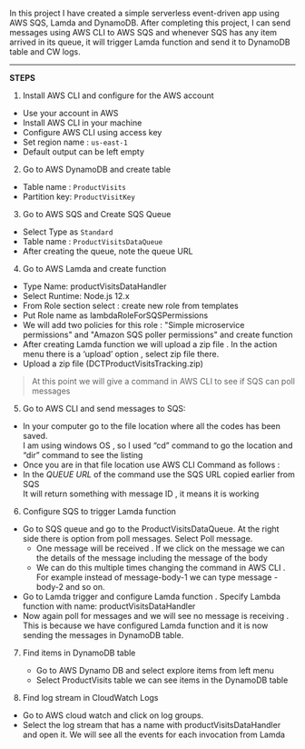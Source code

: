 In this project I have created a simple serverless event-driven app using AWS SQS, Lamda and DynamoDB. 
After completing this project, I can send messages using AWS CLI to AWS SQS and whenever SQS has any 
item arrived in its queue, it will trigger Lamda function and send it to DynamoDB table and CW logs.

---

**STEPS**
1. Install AWS CLI and configure for the AWS account
- Use your account in AWS 
- 	Install AWS CLI in your machine
- Configure AWS CLI using access key 
- Set region name : `us-east-1`
- Default output can be left empty

2. Go to AWS DynamoDB and create table 
- Table name : `ProductVisits`
- Partition key: `ProductVisitKey`

3. Go to AWS SQS and Create SQS Queue
- Select Type as `Standard`
- Table name : `ProductVisitsDataQueue`
- After creating the queue, note the queue URL
4. Go to AWS Lamda and create function
- Type Name: productVisitsDataHandler
- Select Runtime: Node.js 12.x
- From Role section select : create new role from templates	
- Put Role name as  lambdaRoleForSQSPermissions
- We will add two policies for this role : "Simple microservice permissions" and "Amazon SQS poller permissions" and create function
- After creating Lamda function we will upload a zip file . In the action menu there is a ‘upload’ option , select zip file there.
- Upload a zip file (DCTProductVisitsTracking.zip)
> At this point we will give a command in AWS CLI to see if SQS can poll messages 

5. Go to AWS CLI and send messages to SQS:
- In your computer go to the file location where all the codes has been saved.  
I am using windows OS , so I used “cd” command to go the location and “dir” command to see the listing
- Once you are in that file location use AWS CLI Command as follows : 
- In the *QUEUE URL* of the command use the SQS URL copied earlier from SQS  
It will return something with message ID , it means it is working 
6. Configure SQS to trigger Lamda function
- Go to SQS queue and go to the ProductVisitsDataQueue. At the right side there is option from poll messages. Select Poll message.   
   - One message will be received . If we click on the message we can the details of the message including the message of the body  
   - We can do this multiple times changing the command in AWS CLI . For example instead of message-body-1 we can type message -body-2 and so on.
- Go to Lamda trigger and configure Lamda function . Specify Lambda function with name: productVisitsDataHandler
- Now again poll for messages and we will see no message is receiving . This is because we have configured Lamda function and it is now sending the messages in DynamoDB table.

7. Find items in DynamoDB table 
    - Go to AWS Dynamo DB and select explore items from left menu
    - Select ProductVisits table we can see items in the DynamoDB table 

8.	Find log stream in CloudWatch Logs
- Go to AWS cloud watch and click on log groups.
- Select the log stream that has a name with productVisitsDataHandler and open it. We will see all the events for each invocation from Lamda


    